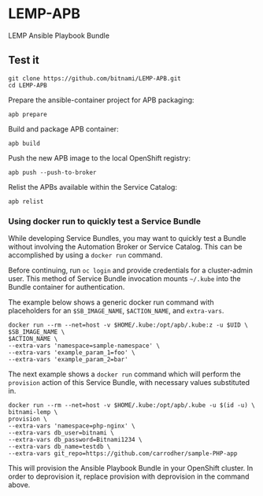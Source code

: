 # LEMP-APB

LEMP Ansible Playbook Bundle

## Test it

```
git clone https://github.com/bitnami/LEMP-APB.git
cd LEMP-APB
```

Prepare the ansible-container project for APB packaging:

```
apb prepare
```

Build and package APB container:

```
apb build
```

Push the new APB image to the local OpenShift registry:

```
apb push --push-to-broker
```

Relist the APBs available within the Service Catalog:

```
apb relist
```

### Using docker run to quickly test a Service Bundle

While developing Service Bundles, you may want to quickly test a Bundle without involving the Automation Broker or Service Catalog. This can be accomplished by using a `docker run` command.

Before continuing, run `oc login` and provide credentials for a cluster-admin user. This method of Service Bundle invocation mounts `~/.kube` into the Bundle container for authentication.

The example below shows a generic docker run command with placeholders for an `$SB_IMAGE_NAME`, `$ACTION_NAME`, and `extra-vars`.

```
docker run --rm --net=host -v $HOME/.kube:/opt/apb/.kube:z -u $UID \
$SB_IMAGE_NAME \
$ACTION_NAME \
--extra-vars 'namespace=sample-namespace' \
--extra-vars 'example_param_1=foo' \
--extra-vars 'example_param_2=bar'
```

The next example shows a `docker run` command which will perform the `provision` action of this Service Bundle, with necessary values substituted in.

```
docker run --rm --net=host -v $HOME/.kube:/opt/apb/.kube -u $(id -u) \
bitnami-lemp \
provision \
--extra-vars 'namespace=php-nginx' \
--extra-vars db_user=bitnami \
--extra-vars db_password=Bitnami1234 \
--extra-vars db_name=testdb \
--extra-vars git_repo=https://github.com/carrodher/sample-PHP-app
```

This will provision the Ansible Playbook Bundle in your OpenShift cluster. In order to deprovision it, replace provision with deprovision in the command above.
